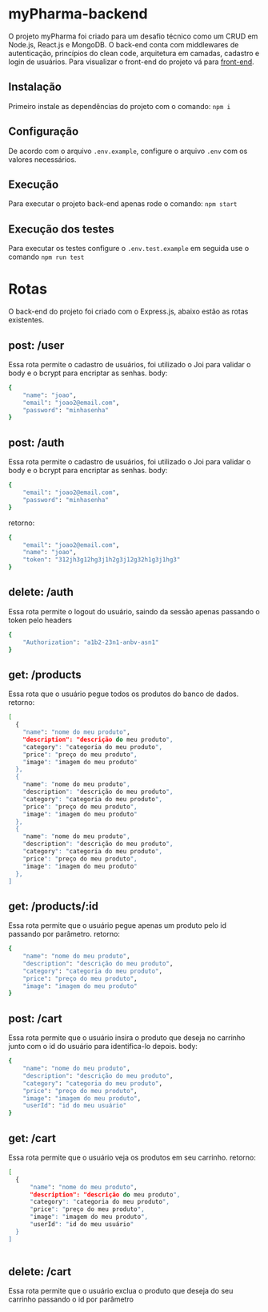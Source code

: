 # myPharma-backend

O projeto myPharma foi criado para um desafio técnico como um CRUD em Node.js, React.js e MongoDB. O back-end conta com middlewares de autenticação, princípios do clean code, arquitetura em camadas, cadastro e login de usuários. Para visualizar o front-end do projeto vá para [front-end](https://github.com/Gabriel-Medeiros-faria/myPharma-frontend).

## Instalação
Primeiro instale as dependências do projeto com o comando: `npm i`

## Configuração
De acordo com o arquivo `.env.example`, configure o arquivo `.env` com os valores necessários.

## Execução
Para executar o projeto back-end apenas rode o comando: `npm start`

## Execução dos testes
Para executar os testes configure o `.env.test.example` em seguida use o comando `npm run test`

# Rotas
O back-end do projeto foi criado com o Express.js, abaixo estão as rotas existentes.

## post: /user
Essa rota permite o cadastro de usuários, foi utilizado o Joi para validar o body e o bcrypt para encriptar as senhas. body:

```bash
{
    "name": "joao",
    "email": "joao2@email.com",
    "password": "minhasenha"
}
```

## post: /auth
Essa rota permite o cadastro de usuários, foi utilizado o Joi para validar o body e o bcrypt para encriptar as senhas. body:

```bash
{
    "email": "joao2@email.com",
    "password": "minhasenha"
}
```
retorno:

```bash
{
    "email": "joao2@email.com",
    "name": "joao",
    "token": "312jh3g12hg3j1h2g3j12g32h1g3j1hg3"
}
```
## delete: /auth
Essa rota permite o logout do usuário, saindo da sessão apenas passando o token pelo headers

```bash
{
    "Authorization": "a1b2-23n1-anbv-asn1"
}
```

## get: /products
Essa rota que o usuário pegue todos os produtos do banco de dados. retorno:

```bash
[
  {
    "name": "nome do meu produto",
    "description": "descrição do meu produto",
    "category": "categoria do meu produto",
    "price": "preço do meu produto",
    "image": "imagem do meu produto"
  },
  {
    "name": "nome do meu produto",
    "description": "descrição do meu produto",
    "category": "categoria do meu produto",
    "price": "preço do meu produto",
    "image": "imagem do meu produto"
  },
  {
    "name": "nome do meu produto",
    "description": "descrição do meu produto",
    "category": "categoria do meu produto",
    "price": "preço do meu produto",
    "image": "imagem do meu produto"
  },
]
```
## get: /products/:id
Essa rota permite que o usuário pegue apenas um produto pelo id passando por parâmetro. retorno:

```bash
{
    "name": "nome do meu produto",
    "description": "descrição do meu produto",
    "category": "categoria do meu produto",
    "price": "preço do meu produto",
    "image": "imagem do meu produto"
}
```

## post: /cart
Essa rota permite que o usuário insira o produto que deseja no carrinho junto com o id do usuário para identifica-lo depois. body:

```bash
{
    "name": "nome do meu produto",
    "description": "descrição do meu produto",
    "category": "categoria do meu produto",
    "price": "preço do meu produto",
    "image": "imagem do meu produto",
    "userId": "id do meu usuário"
}
```
## get: /cart
Essa rota permite que o usuário veja os produtos em seu carrinho. retorno:

```bash
[
  {
      "name": "nome do meu produto",
      "description": "descrição do meu produto",
      "category": "categoria do meu produto",
      "price": "preço do meu produto",
      "image": "imagem do meu produto",
      "userId": "id do meu usuário"
  }
]
  
```

## delete: /cart
Essa rota permite que o usuário exclua o produto que deseja do seu carrinho passando o id por parâmetro
